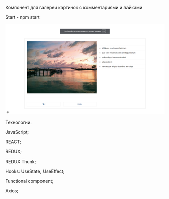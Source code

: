 Компонент для галереи картинок с комментариями и лайками



Start - npm start

![Alt text](image.png)

Технологии:

JavaScript;

REACT;

REDUX;

REDUX Thunk;

Hooks: UseState, UseEffect;

Functional component;

Axios;
